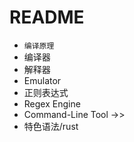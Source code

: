 # README

- `编译原理`
- 编译器
- 解释器
- Emulator
- 正则表达式
- Regex Engine
- Command-Line Tool ->>
- 特色语法/rust